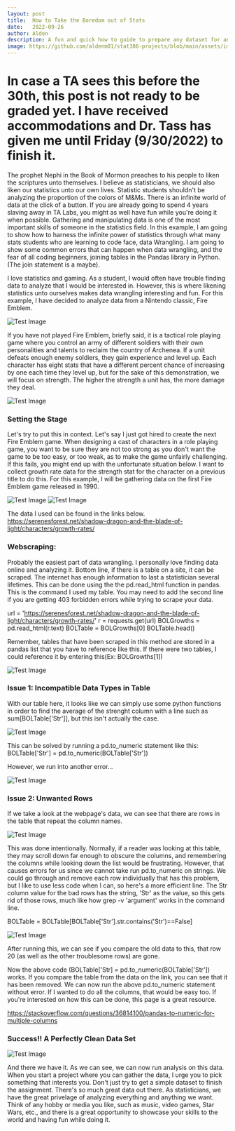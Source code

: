 ```yaml
---
layout: post
title:  How to Take the Boredom out of Stats
date:   2022-09-26
author: Alden
description: A fun and quick how to guide to prepare any dataset for analysis
image: https://github.com/aldenm01/stat386-projects/blob/main/assets/images/BlogCover.jpg
---
```

 
 # In case a TA sees this before the 30th, this post is not ready to be graded yet.  I have received accommodations and Dr. Tass has given me until Friday (9/30/2022) to finish it.
 
The prophet Nephi in the Book of Mormon preaches to his people to liken the scriptures unto themselves.  I believe as statisticians, we should also liken our statistics unto our own lives.  Statistic students shouldn't be analyzing the proportion of the colors of M&Ms.  There is an infinite world of data at the click of a button.  If you are already going to spend 4 years slaving away in TA Labs, you might as well have fun while you're doing it when possible.  Gathering and manipulating data is one of the most important skills of someone in the statistics field.  In this example, I am going to show how to harness the infinite power of statistics through what many stats students who are learning to code face, data Wrangling.  I am going to show some common errors that can happen when data wrangling, and the fear of all coding beginners, joining tables in the Pandas library in Python.  (The join statement is a maybe).

I love statistics and gaming.  As a student, I would often have trouble finding data to analyze that I would be interested in.  However, this is where likening statistics unto ourselves makes data wrangling interesting and fun.  For this example, I have decided to analyze data from a Nintendo classic, Fire Emblem.


![Test Image](https://github.com/aldenm01/stat386-projects/blob/main/assets/images/Fire_Emblem_Shadow_Dragon_Blade_of_Light_4.jpg)


If you have not played Fire Emblem, briefly said, it is a tactical role playing game where you control an army of different soldiers with their own personalities
and talents to reclaim the country of Archenea.  If a unit defeats enough enemy soldiers, they gain experience and level up.  Each character has eight stats that have a different percent chance of increasing by one each time they level up, but for the sake of this demonstration, we will focus on strength.  The higher the strength a unit has, the more damage they deal.


![Test Image](https://github.com/aldenm01/stat386-projects/blob/main/assets/images/Fire_Emblem_Battle.png)


### Setting the Stage

Let's try to put this in context.  Let's say I just got hired to create the next Fire Emblem game.  When designing
a cast of characters in a role playing game, you want to be sure they are not too strong as you don't want the game to be too easy, or too weak, as to make the game unfairly challenging.  If this fails, you might end up with the unfortunate situation below.  I want to collect growth rate data for the strength stat for the character on a previous title to do this.  For this example, I will be gathering data on the first Fire Emblem game released in 1990.


![Test Image](https://github.com/aldenm01/stat386-projects/blob/main/assets/images/Wendy.png)
![Test Image](https://github.com/aldenm01/stat386-projects/blob/main/assets/images/Percival.png)


The data I used can be found in the links below.
https://serenesforest.net/shadow-dragon-and-the-blade-of-light/characters/growth-rates/

### Webscraping:

Probably the easiest part of data wrangling.  I personally love finding data online and analyzing it.  Bottom line, if there is a table on a site, it can be scraped.  The internet has enough information to last a statistician several lifetimes.  This can be done using the the pd.read_html function in pandas.  This is the command I used my table.  You may need to add the second line if you are getting 403 forbidden errors while trying to scrape your data.

url = 'https://serenesforest.net/shadow-dragon-and-the-blade-of-light/characters/growth-rates/'
r = requests.get(url)
BOLGrowths = pd.read_html(r.text)
BOLTable = BOLGrowths[0]
BOLTable.head()

Remember, tables that have been scraped in this method are stored in a pandas list that you have to reference like this.  If there were two tables, I could reference it by entering this(Ex: BOLGrowths[1])


![Test Image](https://github.com/aldenm01/stat386-projects/blob/main/assets/images/Table_1.png)


### Issue 1: Incompatible Data Types in Table

With our table here, it looks like we can simply use some python functions in order  to find the average of the strenght column with a line such as sum[BOLTable['Str']], but this isn't actually the case.


![Test Image](https://github.com/aldenm01/stat386-projects/blob/main/assets/images/Error_0.png)


This can be solved by running a pd.to_numeric statement like this:
BOLTable['Str'] = pd.to_numeric(BOLTable['Str'])

However, we run into another error...


![Test Image](https://github.com/aldenm01/stat386-projects/blob/main/assets/images/Error_2.png)


### Issue 2: Unwanted Rows

If we take a look at the webpage's data, we can see that there are rows in the table that repeat the column names.  


![Test Image](https://github.com/aldenm01/stat386-projects/blob/main/assets/images/Serenes.png)


This was done intentionally.  Normally, if a reader was looking at this table, they may scroll down far enough to obscure the columns, and remembering the columns while looking down the list would be frustrating.  However, that causes errors for us since we cannot take run pd.to_numeric on strings. We could go through and remove each row individually that has this problem, but I like to use less code when I can, so here's a more efficient line. The Str column value for the bad rows has the string, 'Str' as the value, so this gets rid of those rows, much like how grep -v 'argument' works in the command line.

BOLTable = BOLTable[BOLTable['Str'].str.contains('Str')==False] 


![Test Image](https://github.com/aldenm01/stat386-projects/blob/main/assets/images/Solution_1_Results.png)


After running this, we can see if you compare the old data to this, that row 20 (as well as the other troublesome rows) are gone.  

Now the above code (BOLTable['Str] = pd.to_numeric(BOLTable['Str']) works.  If you compare the table from the data on the link, you can see that it has been removed.  We can now run the above pd.to_numeric statement without error.  If I wanted to do all the columns, that would be easy too.  If you're interested on how this can be done, this page is a great resource.

https://stackoverflow.com/questions/36814100/pandas-to-numeric-for-multiple-columns

### Success!!  A Perfectly Clean Data Set


![Test Image](https://github.com/aldenm01/stat386-projects/blob/main/assets/images/New_Table.png)


And there we have it.  As we can see, we can now run analysis on this data.  When you start a project where you can gather the data, I urge you to pick something that interests you.  Don't just try to get a simple dataset to finish the assignment.  There's so much great data out there.  As statisticians, we have the great privelage of analyzing everything and anything we want.  Think of any hobby or media you like, such as music, video games, Star Wars, etc., and there is a great opportunity to  showcase your skills to the world and having fun while doing it. 

